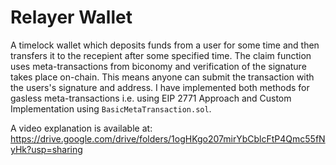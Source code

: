 # Relayer Wallet

A timelock wallet which deposits funds from a user for some time and then transfers it to the recepient after some specified time. The claim function uses meta-transactions from biconomy and verification of the signature takes place on-chain. This means anyone can submit the transaction with the users's signature and address. I have implemented both methods for gasless meta-transactions i.e. using EIP 2771 Approach and Custom Implementation using `BasicMetaTransaction.sol`.

A video explanation is available at: https://drive.google.com/drive/folders/1ogHKgo207mirYbCblcFtP4Qmc55fNyHk?usp=sharing


